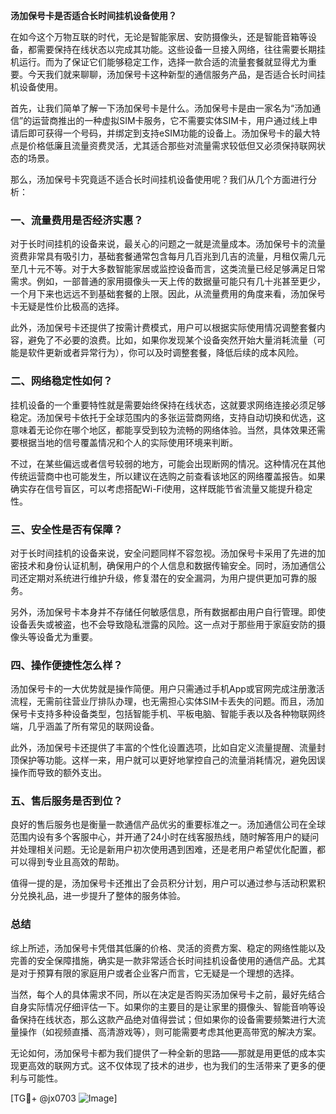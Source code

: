 **汤加保号卡是否适合长时间挂机设备使用？**

在如今这个万物互联的时代，无论是智能家居、安防摄像头，还是智能音箱等设备，都需要保持在线状态以完成其功能。这些设备一旦接入网络，往往需要长期挂机运行。而为了保证它们能够稳定工作，选择一款合适的流量套餐就显得尤为重要。今天我们就来聊聊，汤加保号卡这种新型的通信服务产品，是否适合长时间挂机设备使用。

首先，让我们简单了解一下汤加保号卡是什么。汤加保号卡是由一家名为“汤加通信”的运营商推出的一种虚拟SIM卡服务，它不需要实体SIM卡，用户通过线上申请后即可获得一个号码，并绑定到支持eSIM功能的设备上。汤加保号卡的最大特点是价格低廉且流量资费灵活，尤其适合那些对流量需求较低但又必须保持联网状态的场景。

那么，汤加保号卡究竟适不适合长时间挂机设备使用呢？我们从几个方面进行分析：

### 一、流量费用是否经济实惠？

对于长时间挂机的设备来说，最关心的问题之一就是流量成本。汤加保号卡的流量资费非常具有吸引力，基础套餐通常包含每月几百兆到几吉的流量，月租仅需几元至几十元不等。对于大多数智能家居或监控设备而言，这类流量已经足够满足日常需求。例如，一部普通的家用摄像头一天上传的数据量可能只有几十兆甚至更少，一个月下来也远远不到基础套餐的上限。因此，从流量费用的角度来看，汤加保号卡无疑是性价比极高的选择。

此外，汤加保号卡还提供了按需计费模式，用户可以根据实际使用情况调整套餐内容，避免了不必要的浪费。比如，如果你发现某个设备突然开始大量消耗流量（可能是软件更新或者异常行为），你可以及时调整套餐，降低后续的成本风险。

### 二、网络稳定性如何？

挂机设备的一个重要特性就是需要始终保持在线状态，这就要求网络连接必须足够稳定。汤加保号卡依托于全球范围内的多张运营商网络，支持自动切换和优选，这意味着无论你在哪个地区，都能享受到较为流畅的网络体验。当然，具体效果还需要根据当地的信号覆盖情况和个人的实际使用环境来判断。

不过，在某些偏远或者信号较弱的地方，可能会出现断网的情况。这种情况在其他传统运营商中也可能发生，所以建议在选购之前查看该地区的网络覆盖报告。如果确实存在信号盲区，可以考虑搭配Wi-Fi使用，这样既能节省流量又能提升稳定性。

### 三、安全性是否有保障？

对于长时间挂机的设备来说，安全问题同样不容忽视。汤加保号卡采用了先进的加密技术和身份认证机制，确保用户的个人信息和数据传输安全。同时，汤加通信公司还定期对系统进行维护升级，修复潜在的安全漏洞，为用户提供更加可靠的服务。

另外，汤加保号卡本身并不存储任何敏感信息，所有数据都由用户自行管理。即使设备丢失或被盗，也不会导致隐私泄露的风险。这一点对于那些用于家庭安防的摄像头等设备尤为重要。

### 四、操作便捷性怎么样？

汤加保号卡的一大优势就是操作简便。用户只需通过手机App或官网完成注册激活流程，无需前往营业厅排队办理，也无需担心实体SIM卡丢失的问题。而且，汤加保号卡支持多种设备类型，包括智能手机、平板电脑、智能手表以及各种物联网终端，几乎涵盖了所有常见的联网设备。

此外，汤加保号卡还提供了丰富的个性化设置选项，比如自定义流量提醒、流量封顶保护等功能。这样一来，用户就可以更好地掌控自己的流量消耗情况，避免因误操作而导致的额外支出。

### 五、售后服务是否到位？

良好的售后服务也是衡量一款通信产品优劣的重要标准之一。汤加通信公司在全球范围内设有多个客服中心，并开通了24小时在线客服热线，随时解答用户的疑问并处理相关问题。无论是新用户初次使用遇到困难，还是老用户希望优化配置，都可以得到专业且高效的帮助。

值得一提的是，汤加保号卡还推出了会员积分计划，用户可以通过参与活动积累积分兑换礼品，进一步提升了整体的服务体验。

### 总结

综上所述，汤加保号卡凭借其低廉的价格、灵活的资费方案、稳定的网络性能以及完善的安全保障措施，确实是一款非常适合长时间挂机设备使用的通信产品。尤其是对于预算有限的家庭用户或者企业客户而言，它无疑是一个理想的选择。

当然，每个人的具体需求不同，所以在决定是否购买汤加保号卡之前，最好先结合自身实际情况仔细评估一下。如果你的主要目的是让家里的摄像头、智能音响等设备保持在线状态，那么这款产品绝对值得尝试；但如果你的设备需要频繁进行大流量操作（如视频直播、高清游戏等），则可能需要考虑其他更高带宽的解决方案。

无论如何，汤加保号卡都为我们提供了一种全新的思路——那就是用更低的成本实现更高效的联网方式。这不仅体现了技术的进步，也为我们的生活带来了更多的便利与可能性。

[TG💪+ @jx0703 ![Image](https://github.com/user-attachments/assets/dbca1d08-cadb-493c-b0ec-ad6f7a83f270)]